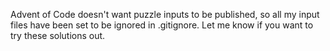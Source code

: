 Advent of Code doesn't want puzzle inputs to be published, so all my input files have been set to be ignored in .gitignore. Let me know if you want to try these solutions out.